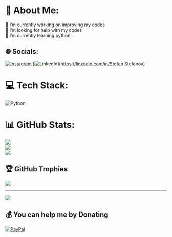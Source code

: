 # 💫 About Me:
🔭 I’m currently working on improving my codes<br>🤝 I’m looking for help with my codes <br>🌱 I’m currently learning python


## 🌐 Socials:
[![Instagram](https://img.shields.io/badge/Instagram-%23E4405F.svg?logo=Instagram&logoColor=white)](https://instagram.com/stefchothecreator_) [![LinkedIn](https://img.shields.io/badge/LinkedIn-%230077B5.svg?logo=linkedin&logoColor=white)](https://linkedin.com/in/Stefan Stefanov) 

# 💻 Tech Stack:
![Python](https://img.shields.io/badge/python-3670A0?style=for-the-badge&logo=python&logoColor=ffdd54)
# 📊 GitHub Stats:
![](https://github-readme-stats.vercel.app/api?username=xdStefcho&theme=dark&hide_border=false&include_all_commits=true&count_private=true)<br/>
![](https://github-readme-streak-stats.herokuapp.com/?user=xdStefcho&theme=dark&hide_border=false)<br/>
![](https://github-readme-stats.vercel.app/api/top-langs/?username=xdStefcho&theme=dark&hide_border=false&include_all_commits=true&count_private=true&layout=compact)

## 🏆 GitHub Trophies
![](https://github-profile-trophy.vercel.app/?username=xdStefcho&theme=darkhub&no-frame=false&no-bg=true&margin-w=4)

---
[![](https://visitcount.itsvg.in/api?id=xdStefcho&icon=0&color=0)](https://visitcount.itsvg.in)

  ## 💰 You can help me by Donating
  [![PayPal](https://img.shields.io/badge/PayPal-00457C?style=for-the-badge&logo=paypal&logoColor=white)](https://paypal.me/paypal.me/stefchothecreator) 

  
<!-- Proudly created with GPRM ( https://gprm.itsvg.in ) -->
